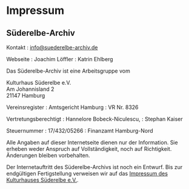 # Impressum

## Süderelbe-Archiv

Kontakt
:   [info@suederelbe-archiv.de](mailto:info@suederelbe-archiv.de)

Webseite
:  Joachim Löffler
:   Katrin Ehlberg

Das Süderelbe-Archiv ist eine Arbeitsgruppe vom

Kulturhaus Süderelbe e.V.  
Am Johannisland 2  
21147 Hamburg  

Vereinsregister
:   Amtsgericht Hamburg
:   VR Nr. 8326

Vertretungsberechtigt
:   Hannelore Bobeck-Niculescu,
:    Stephan Kaiser

Steuernummer
:   17/432/05266
:   Finanzamt Hamburg-Nord

Alle Angaben auf dieser Internetseite dienen nur der Information. Sie
erheben weder Anspruch auf Vollständigkeit, noch auf Richtigkeit.
Änderungen bleiben vorbehalten.

Der Internetauftritt des Süderelbe-Archivs ist noch ein Entwurf. Bis zur
endgültigen Fertigstellung verweisen wir auf das [Impressum des
Kulturhauses Süderelbe e.V.](http://kulturhaus-suederelbe.de/8.html).

